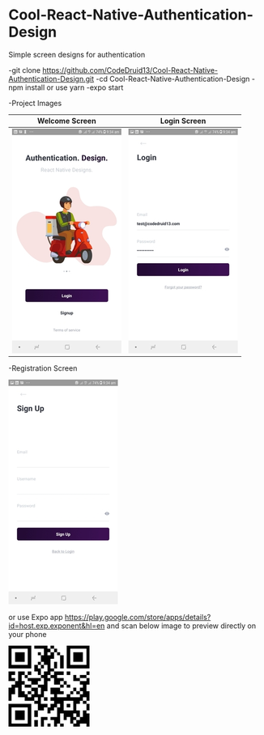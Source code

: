 # Cool-React-Native-Authentication-Design
Simple screen designs for authentication

  -git clone https://github.com/CodeDruid13/Cool-React-Native-Authentication-Design.git
  -cd Cool-React-Native-Authentication-Design
  -npm install or use yarn
  -expo start
  
  -Project Images 
  
  Welcome Screen             | Login Screen
:-------------------------:|:-------------------------:
  ![Alt Text](img/1.jpg)  |   ![Alt Text](img/2.jpg)

  -Registration Screen
  
  ![Alt Text](img/3.jpg)
  
  or use Expo app https://play.google.com/store/apps/details?id=host.exp.exponent&hl=en
  and scan below image to preview directly on your phone
  
  ![Alt Text](img/scan.png)
